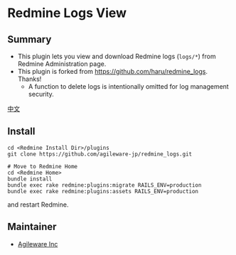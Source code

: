 # Redmine Logs View

## Summary

* This plugin lets you view and download Redmine logs (`logs/*`) from Redmine Administration page.
* This plugin is forked from <https://github.com/haru/redmine_logs>. Thanks!
    * A function to delete logs is intentionally omitted for log management security.

[中文](README_zh.md)

## Install

```
cd <Redmine Install Dir>/plugins
git clone https://github.com/agileware-jp/redmine_logs.git

# Move to Redmine Home
cd <Redmine Home>
bundle install
bundle exec rake redmine:plugins:migrate RAILS_ENV=production
bundle exec rake redmine:plugins:assets RAILS_ENV=production
```
and restart Redmine.

## Maintainer
* [Agileware Inc](https://agileware.jp)